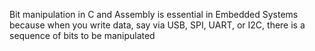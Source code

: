 Bit manipulation in C and Assembly is essential in Embedded Systems because when you write data, say via USB, SPI, UART, or I2C, there is a sequence of bits to be manipulated
